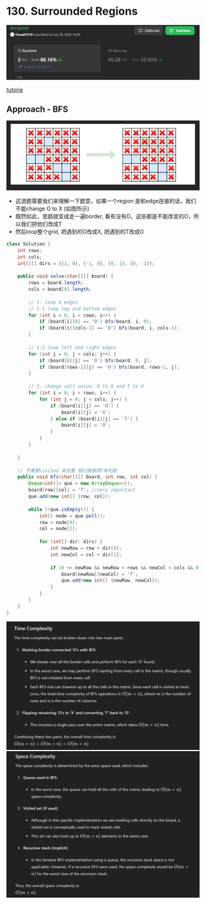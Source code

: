 # 130. Surrounded Regions

![alt text](image-14.png)

[tutoria](https://www.youtube.com/watch?v=9z2BunfoZ5Y)

## Approach - BFS

![alt text](image-19.png)

- 这道题需要我们来理解一下题意，如果一个region 是和edge连接的话，我们不能change O to X (如图所示)
- 既然如此，思路就变成走一遍border, 看有没有O，这些都是不能改变的O，所以我们把他们改成T
- 然后loop整个grid, 把遇到的O改成X, 把遇到的T改成O

```java
class Solution {
    int rows;
    int cols;
    int[][] dirs = {{1, 0}, {-1, 0}, {0, 1}, {0, -1}};
    
    public void solve(char[][] board) {
        rows = board.length;
        cols = board[0].length;

        // 1. loop 4 edges
        // 1-1 loop top and bottom edges
        for (int i = 0; i < rows; i++) {
            if (board[i][0] == 'O') bfs(board, i, 0);
            if (board[i][cols-1] == 'O') bfs(board, i, cols-1);
        }

        // 1-2 loop left and right edges
        for (int j = 0; j < cols; j++) {
            if (board[0][j] == 'O') bfs(board, 0, j);
            if (board[rows-1][j] == 'O') bfs(board, rows-1, j);
        }

        // 2. change cell value: O to X and T to O
        for (int i = 0; i < rows; i++) {
            for (int j = 0; j < cols; j++) {
                if (board[i][j] == 'O') {
                    board[i][j] = 'X';
                } else if (board[i][j] == 'T') {
                    board[i][j] = 'O';
                }
            }
        }

    }

    // 不需要visited 来去重 我们直接用T来判断
    public void bfs(char[][] board, int row, int col) {
        Deque<int[]> que = new ArrayDeque<>();
        board[row][col] = 'T'; //very important
        que.add(new int[] {row, col});

        while (!que.isEmpty()) {
            int[] node = que.poll();
            row = node[0];
            col = node[1];

            for (int[] dir: dirs) {
                int newRow = row + dir[0];
                int newCol = col + dir[1];

                if (0 <= newRow && newRow < rows && newCol < cols && 0 <= newCol && board[newRow][newCol] == 'O') {
                    board[newRow][newCol] = 'T';
                    que.add(new int[] {newRow, newCol});
                }
            }
        }
    } 
}

```

![alt text](image-15.png)
![alt text](image-16.png)